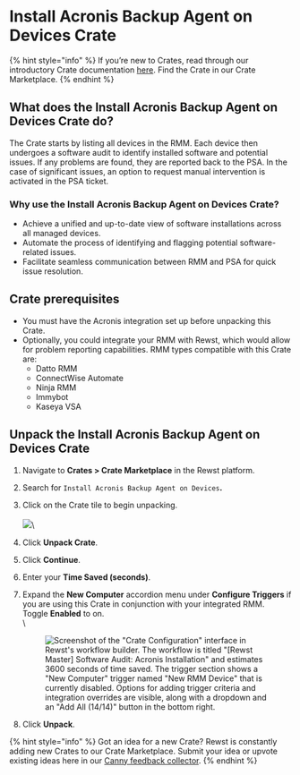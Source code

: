 # Install Acronis Backup Agent on Devices Crate

{% hint style="info" %}
If you’re new to Crates, read through our introductory Crate documentation [here](https://docs.rewst.help/prebuilt-automations/crates). Find the Crate in our Crate Marketplace.
{% endhint %}

## What does the Install Acronis Backup Agent on Devices Crate do?

The Crate starts by listing all devices in the RMM. Each device then undergoes a software audit to identify installed software and potential issues. If any problems are found, they are reported back to the PSA. In the case of significant issues, an option to request manual intervention is activated in the PSA ticket.

### Why use the Install Acronis Backup Agent on Devices Crate?

* Achieve a unified and up-to-date view of software installations across all managed devices.
* Automate the process of identifying and flagging potential software-related issues.
* Facilitate seamless communication between RMM and PSA for quick issue resolution.

## Crate prerequisites

* You must have the Acronis integration set up before unpacking this Crate.
* Optionally, you could integrate your RMM with Rewst, which would allow for problem reporting capabilities. RMM types compatible with this Crate are:
  * Datto RMM
  * ConnectWise Automate
  * Ninja RMM
  * Immybot
  * Kaseya VSA

## Unpack the Install Acronis Backup Agent on Devices Crate

1. Navigate to **Crates > Crate Marketplace** in the Rewst platform.
2. Search for `Install Acronis Backup Agent on Devices`**.**
3. Click on the Crate tile to begin unpacking.\
   \
   ![](<../../../.gitbook/assets/Screenshot 2025-06-11 at 6.02.28 PM.png>)\

4. Click **Unpack Crate**.
5. Click **Continue**.
6. Enter your **Time Saved (seconds)**.
7.  Expand the **New Computer** accordion menu under **Configure Triggers** if you are using this Crate in conjunction with your integrated RMM. Toggle **Enabled** to on.\
    \


    <figure><img src="../../../.gitbook/assets/Screenshot 2025-04-07 at 11.36.12 AM.png" alt="Screenshot of the &#x22;Crate Configuration&#x22; interface in Rewst&#x27;s workflow builder. The workflow is titled &#x22;[Rewst Master] Software Audit: Acronis Installation&#x22; and estimates 3600 seconds of time saved. The trigger section shows a &#x22;New Computer&#x22; trigger named &#x22;New RMM Device&#x22; that is currently disabled. Options for adding trigger criteria and integration overrides are visible, along with a dropdown and an &#x22;Add All (14/14)&#x22; button in the bottom right."><figcaption></figcaption></figure>
8. Click **Unpack**.



{% hint style="info" %}
Got an idea for a new Crate? Rewst is constantly adding new Crates to our Crate Marketplace. Submit your idea or upvote existing ideas here in our [Canny feedback collector](https://rewst.canny.io/crates).
{% endhint %}
